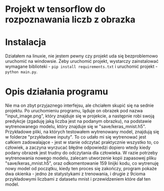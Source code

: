 # Projekt w tensorflow do rozpoznawania liczb z obrazka


# Instalacja
Działałem na linuxie, nie jestem pewny czy projekt uda się bezproblemowo uruchomić na windowsie. Żeby uruchomić projekt, wystarczy zainstalować wymagane biblioteki - `pip install requirements.txt` i uruchomić projekt - `python main.py`.

# Opis działania programu

Nie ma on zbyt przyjaznego interfejsu, ale chciałem skupić się na sednie projektu. Po uruchomieniu programu, ląduje on obrazek pod nazwa "input_image.png", który znajduje się w projekcie, a następnie robi swoją predykcje (zgaduję jaką liczba jest na podanym obrazku), na podstawie wytrenowanego modelu, który znajduje się w "save/keras_mnist.h5". Przykładowe pliki, na których testowałem wytrenowany model, znajdują się w folderze "przykładowe inputy". To co udało mi się wytrenować jest całkiem zadowalające - jest w stanie odczytać praktycznie wszystko to, co człowiek, a zaczyna wyrzucać błędne odpowiedzi dopiero wtedy kiedy podany obrazek jest trudny do odczytania dla człowieka.
W razie potrzeby wytrenowania nowego modelu, zalecam utworzenie kopii zapasowej pliku "save/keras_mnist.h5", oraz odkomentowanie 159 linijki kodu, co wytrenuję nowy model od początku, kiedy ten proces się zakończy, program pokaże dwa okienka - jedno że statystykami z trenowania, i drugie z 9cioma przykładowymi liczbami z datasetu mnist i przewidzeniem które dał ten model.
